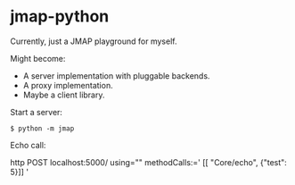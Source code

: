 jmap-python
===========

Currently, just a JMAP playground for myself.

Might become:

- A server implementation with pluggable backends.
- A proxy implementation.
- Maybe a client library.


Start a server:

    $ python -m jmap

Echo call:

   http POST localhost:5000/ using="" methodCalls:=' [[ "Core/echo", {"test": 5}]]  '
